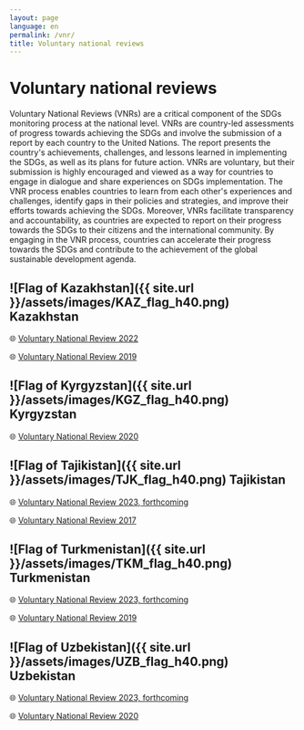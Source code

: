 ```yaml
---
layout: page
language: en
permalink: /vnr/
title: Voluntary national reviews 
---
```


# Voluntary national reviews 
Voluntary National Reviews (VNRs) are a critical component of the SDGs monitoring process at the national level. VNRs are country-led assessments of progress towards achieving the SDGs and involve the submission of a report by each country to the United Nations. The report presents the country's achievements, challenges, and lessons learned in implementing the SDGs, as well as its plans for future action. VNRs are voluntary, but their submission is highly encouraged and viewed as a way for countries to engage in dialogue and share experiences on SDGs implementation. The VNR process enables countries to learn from each other's experiences and challenges, identify gaps in their policies and strategies, and improve their efforts towards achieving the SDGs. Moreover, VNRs facilitate transparency and accountability, as countries are expected to report on their progress towards the SDGs to their citizens and the international community. By engaging in the VNR process, countries can accelerate their progress towards the SDGs and contribute to the achievement of the global sustainable development agenda.

## ![Flag of Kazakhstan]({{ site.url }}/assets/images/KAZ_flag_h40.png) Kazakhstan 
🌐 [Voluntary National Review 2022](https://hlpf.un.org/countries/kazakhstan/voluntary-national-review-2022)

🌐 [Voluntary National Review 2019](https://hlpf.un.org/countries/kazakhstan/voluntary-national-review-2019)


## ![Flag of Kyrgyzstan]({{ site.url }}/assets/images/KGZ_flag_h40.png) Kyrgyzstan

🌐 [Voluntary National Review 2020](https://hlpf.un.org/countries/kyrgyzstan/voluntary-national-review-2020)


## ![Flag of Tajikistan]({{ site.url }}/assets/images/TJK_flag_h40.png) Tajikistan

🌐 [Voluntary National Review 2023, forthcoming](https://hlpf.un.org/countries/tajikistan/voluntary-national-reviews-2023)

🌐 [Voluntary National Review 2017](https://hlpf.un.org/countries/tajikistan/voluntary-national-review-2017)


## ![Flag of Turkmenistan]({{ site.url }}/assets/images/TKM_flag_h40.png) Turkmenistan

🌐 [Voluntary National Review 2023, forthcoming](https://hlpf.un.org/countries/turkmenistan/voluntary-national-reviews-2023)

🌐 [Voluntary National Review 2019](https://hlpf.un.org/countries/turkmenistan/voluntary-national-review-2019)


## ![Flag of Uzbekistan]({{ site.url }}/assets/images/UZB_flag_h40.png) Uzbekistan

🌐 [Voluntary National Review 2023, forthcoming](https://hlpf.un.org/countries/uzbekistan/voluntary-national-reviews-2023)

🌐 [Voluntary National Review 2020](https://hlpf.un.org/countries/uzbekistan/voluntary-national-review-2020)

